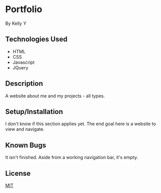 # Portfolio
By Kelly Y

## Technologies Used
* HTML
* CSS
* Javascript
* JQuery

## Description
A website about me and my projects - all types. 

## Setup/Installation
I don't know if this section applies yet. The end goal here is a website to view and navigate. 

## Known Bugs
It isn't finished. Aside from a working navigation bar, it's empty. 

## License
[MIT](https://opensource.org/licenses/MIT)
